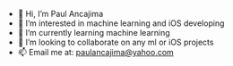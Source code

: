 - 👋 Hi, I’m Paul Ancajima
- 👀 I’m interested in machine learning and iOS developing
- 🌱 I’m currently learning machine learning
- 💞️ I’m looking to collaborate on any ml or iOS projects
- 📫 Email me at: paulancajima@yahoo.com

<!---
iampaulanca/iampaulanca is a ✨ special ✨ repository because its `README.md` (this file) appears on your GitHub profile.
You can click the Preview link to take a look at your changes.
--->
